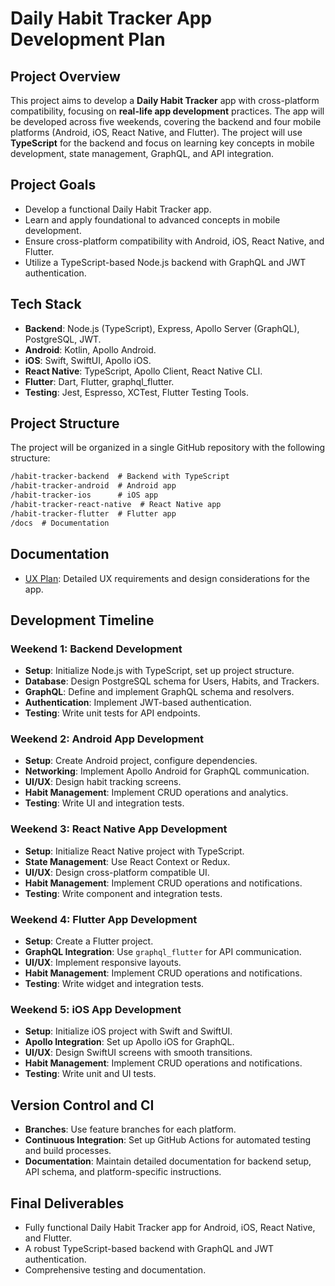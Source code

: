 # Daily Habit Tracker App Development Plan

## **Project Overview**

This project aims to develop a **Daily Habit Tracker** app with cross-platform compatibility, focusing on **real-life app development** practices. The app will be developed across five weekends, covering the backend and four mobile platforms (Android, iOS, React Native, and Flutter). The project will use **TypeScript** for the backend and focus on learning key concepts in mobile development, state management, GraphQL, and API integration.

## **Project Goals**

- Develop a functional Daily Habit Tracker app.
- Learn and apply foundational to advanced concepts in mobile development.
- Ensure cross-platform compatibility with Android, iOS, React Native, and Flutter.
- Utilize a TypeScript-based Node.js backend with GraphQL and JWT authentication.

## **Tech Stack**

- **Backend**: Node.js (TypeScript), Express, Apollo Server (GraphQL), PostgreSQL, JWT.
- **Android**: Kotlin, Apollo Android.
- **iOS**: Swift, SwiftUI, Apollo iOS.
- **React Native**: TypeScript, Apollo Client, React Native CLI.
- **Flutter**: Dart, Flutter, graphql_flutter.
- **Testing**: Jest, Espresso, XCTest, Flutter Testing Tools.

## **Project Structure**

The project will be organized in a single GitHub repository with the following structure:

```txt
/habit-tracker-backend  # Backend with TypeScript
/habit-tracker-android  # Android app
/habit-tracker-ios      # iOS app
/habit-tracker-react-native  # React Native app
/habit-tracker-flutter  # Flutter app
/docs  # Documentation
```

## Documentation

- [UX Plan](docs/UXPlan.md): Detailed UX requirements and design considerations for the app.

## **Development Timeline**

### **Weekend 1: Backend Development**

- **Setup**: Initialize Node.js with TypeScript, set up project structure.
- **Database**: Design PostgreSQL schema for Users, Habits, and Trackers.
- **GraphQL**: Define and implement GraphQL schema and resolvers.
- **Authentication**: Implement JWT-based authentication.
- **Testing**: Write unit tests for API endpoints.

### **Weekend 2: Android App Development**

- **Setup**: Create Android project, configure dependencies.
- **Networking**: Implement Apollo Android for GraphQL communication.
- **UI/UX**: Design habit tracking screens.
- **Habit Management**: Implement CRUD operations and analytics.
- **Testing**: Write UI and integration tests.

### **Weekend 3: React Native App Development**

- **Setup**: Initialize React Native project with TypeScript.
- **State Management**: Use React Context or Redux.
- **UI/UX**: Design cross-platform compatible UI.
- **Habit Management**: Implement CRUD operations and notifications.
- **Testing**: Write component and integration tests.

### **Weekend 4: Flutter App Development**

- **Setup**: Create a Flutter project.
- **GraphQL Integration**: Use `graphql_flutter` for API communication.
- **UI/UX**: Implement responsive layouts.
- **Habit Management**: Implement CRUD operations and notifications.
- **Testing**: Write widget and integration tests.

### **Weekend 5: iOS App Development**

- **Setup**: Initialize iOS project with Swift and SwiftUI.
- **Apollo Integration**: Set up Apollo iOS for GraphQL.
- **UI/UX**: Design SwiftUI screens with smooth transitions.
- **Habit Management**: Implement CRUD operations and notifications.
- **Testing**: Write unit and UI tests.

## **Version Control and CI**

- **Branches**: Use feature branches for each platform.
- **Continuous Integration**: Set up GitHub Actions for automated testing and build processes.
- **Documentation**: Maintain detailed documentation for backend setup, API schema, and platform-specific instructions.

## **Final Deliverables**

- Fully functional Daily Habit Tracker app for Android, iOS, React Native, and Flutter.
- A robust TypeScript-based backend with GraphQL and JWT authentication.
- Comprehensive testing and documentation.
